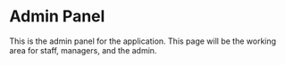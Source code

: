 # Admin Panel

This is the admin panel for the application. This page will be the working area for staff, managers, and the admin.